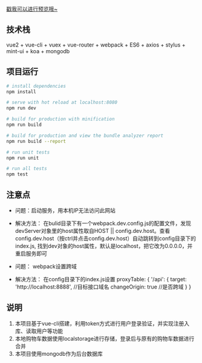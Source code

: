 

<a href="https://wwp123.github.io/shopping-yanxuan/dist/#/home" target="_blank">戳我可以进行预览哦~</a>

## 技术栈

vue2 + vue-cli + vuex + vue-router + webpack + ES6 + axios + stylus + mint-ui + koa + mongodb

## 项目运行

``` bash
# install dependencies
npm install

# serve with hot reload at localhost:8080
npm run dev

# build for production with minification
npm run build

# build for production and view the bundle analyzer report
npm run build --report

# run unit tests
npm run unit

# run all tests
npm test
```

## 注意点
* 问题：启动服务，用本机IP无法访问此网站
* 解决方法： 在bulid目录下有一个webpack.dev.config.js的配置文件，发现devServer对象里的host属性取自HOST || config.dev.host。查看config.dev.host（按ctrl并点击config.dev.host）自动跳转到config目录下的index.js, 找到dev对象的host属性，默认是localhost，把它改为0.0.0.0，并重启服务即可

* 问题： webpack设置跨域
* 解决方法： 在config目录下的index.js设置
proxyTable: {
      '/api': {
        target: 'http://localhost:8888', //目标接口域名
        changeOrigin: true //是否跨域
      }
    }

## 说明

1. 本项目基于vue-cli搭建，利用token方式进行用户登录验证，并实现注册入库、读取用户等功能
2. 本地购物车数据使用localstorage进行存储，登录后与原有的购物车数据进行合并 
3. 本项目使用mongodb作为后台数据库
